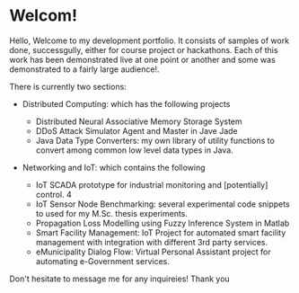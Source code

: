 # Welcom!

Hello, Welcome to my development portfolio. It consists of samples of work done, successgully, either for course project or hackathons. Each of this work has been demonstrated live at one point or another and some was demonstrated to a fairly large audience!. 

There is currently two sections: 
+ Distributed Computing: which has the following projects
  + Distributed Neural Associative Memory Storage System
  + DDoS Attack Simulator Agent and Master in Jave Jade
  + Java Data Type Converters: my own library of utility functions to convert among common low level data types in Java.

+ Networking and IoT: which contains the following
  + IoT SCADA prototype for industrial monitoring and [potentially] control. 4
  + IoT Sensor Node Benchmarking: several experimental code snippets to used for my M.Sc. thesis experiments.
  + Propagation Loss Modelling using Fuzzy Inference System in Matlab
  + Smart Facility Management: IoT Project for automated smart facility management with integration with different 3rd party services. 
  + eMunicipality Dialog Flow: Virtual Personal Assistant project for automating e-Government services.
  
 Don't hesitate to message me for any inquireies! Thank you
 

